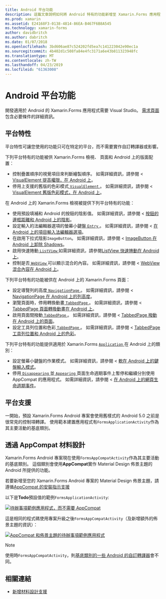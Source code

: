 ```yaml
---
title: Android 平台功能
description: 這篇文章說明如何將 Android 特有的功能新增至 Xamarin.Forms 應用程式。
ms.prod: xamarin
ms.assetid: E24168F3-0138-4814-86EA-B467F6B8A545
ms.technology: xamarin-forms
author: davidbritch
ms.author: dabritch
ms.date: 01/07/2018
ms.openlocfilehash: 3bd606ae87c524202fd5ea7c141223042e90ec1a
ms.sourcegitcommit: 4b402d1c508fa84e4fc3171a6e43b811323948fc
ms.translationtype: MT
ms.contentlocale: zh-TW
ms.lasthandoff: 04/23/2019
ms.locfileid: "61363008"
---
```

# <a name="android-platform-features"></a>Android 平台功能

開發適用於 Android 的 Xamarin.Forms 應用程式需要 Visual Studio。 [需求頁面](~/get-started/requirements.md)包含必要條件的詳細資訊。

## <a name="platform-specifics"></a>平台特性

平台特性可讓您使用的功能只可在特定的平台，而不需要實作自訂轉譯器或影響。

下列平台特有的功能被供 Xamarin.Forms 檢視、 頁面和 Android 上的版面配置：

- 控制疊置順序的視覺項目來判斷繪製順序。 如需詳細資訊，請參閱 < [VisualElement 提高權限，在 Android 上](visualelement-elevation.md)。
- 停用上支援的舊版的色彩模式[ `VisualElement` ](xref:Xamarin.Forms.VisualElement)。 如需詳細資訊，請參閱 < [VisualElement 舊版色彩模式，在 Android 上](legacy-color-mode.md)。

在 Android 上的 Xamarin.Forms 檢視被提供下列平台特有的功能：

- 使用預設填補和 Android 的按鈕的陰影值。 如需詳細資訊，請參閱 < [ 按鈕的邊框距離和 Android 上的陰影](button-padding-shadow.md)。
- 設定輸入的法編輯器選項的螢幕小鍵盤[ `Entry` ](xref:Xamarin.Forms.Entry)。 如需詳細資訊，請參閱 <<c0> [ 在 Android 上的項目輸入法編輯器選項](entry-ime-options.md)。
- 在啟用下拉式陰影`ImageButton`。 如需詳細資訊，請參閱 < [ImageButton 在 Android 上卸除 Shadows](imagebutton-drop-shadow.md)。
- 啟用快速捲動[ `ListView` ](xref:Xamarin.Forms.ListView)如需詳細資訊，請參閱[ListView 快速捲動在 Android 上](listview-fast-scrolling.md)。
- 控制是否[ `WebView` ](xref:Xamarin.Forms.WebView)可以顯示混合的內容。 如需詳細資訊，請參閱 < [WebView 混合內容在 Android 上](webview-mixed-content.md)。

下列平台特有的功能被供在 Android 上的 Xamarin.Forms 頁面：

- 設定導覽列的高度[ `NavigationPage` ](xref:Xamarin.Forms.NavigationPage)。 如需詳細資訊，請參閱 < [NavigationPage 在 Android 上的列高度](navigationpage-bar-height.md)。
- 瀏覽頁面時，停用轉換動畫[ `TabbedPage` ](xref:Xamarin.Forms.TabbedPage)。 如需詳細資訊，請參閱 < [TabbedPage 頁面轉換動畫在 Android 上](tabbedpage-transition-animations.md)。
- 啟用頁面間撥動[ `TabbedPage` ](xref:Xamarin.Forms.TabbedPage)。 如需詳細資訊，請參閱 < [TabbedPage 撥動在 Android 上的頁面](tabbedpage-page-swiping.md)。
- 設定工具列位置和色彩[ `TabbedPage` ](xref:Xamarin.Forms.TabbedPage)。 如需詳細資訊，請參閱 < [TabbedPage 工具列位置和 Android 上的色彩](tabbedpage-toolbar-placement-color.md)。

下列平台特有的功能提供適用於 Xamarin.Forms [ `Application` ](xref:Xamarin.Forms.Application)在 Android 上的類別：

- 設定螢幕小鍵盤的作業模式。 如需詳細資訊，請參閱 <<c0> [ 軟在 Android 上的鍵盤輸入模式](soft-keyboard-input-mode.md)。
- 停用[ `Disappearing` ](xref:Xamarin.Forms.Page.Appearing)並[ `Appearing` ](xref:Xamarin.Forms.Page.Appearing)頁面生命週期事件上暫停和繼續分別使用 AppCompat 的應用程式。 如需詳細資訊，請參閱 <<c0> [ 在 Android 上的網頁生命週期事件](page-lifecycle-events.md)。

## <a name="platform-support"></a>平台支援

一開始，預設 Xamarin.Forms Android 專案會使用舊樣式的 Android 5.0 之前是很常見的控制項轉譯。 使用範本建置應用程式有`FormsApplicationActivity`作為其主要活動的基底類別。

## <a name="material-design-via-appcompat"></a>透過 AppCompat 材料設計

Xamarin.Forms Android 專案現在使用`FormsAppCompatActivity`作為其主要活動的基底類別。 這個類別會使用**AppCompat**實作 Material Design 佈景主題的 Android 所提供的功能。

若要新增至您的 Xamarin.Forms Android 專案的 Material Design 佈景主題，請遵循[AppCompat 的安裝指示支援](appcompat-material-design.md)

以下是**Todo**預設值的範例`FormsApplicationActivity`:

[![](images/before-appcompat-sml.png "待辦事項範例應用程式，而不需要 AppCompat")](images/before-appcompat.png#lightbox "沒有 AppCompat 的待辦事項範例應用程式")

這是相同的程式碼使用專案升級之後`FormsAppCompatActivity`（及新增額外的佈景主題的資訊）：

[![](images/post-appcompat-sml.png "AppCompat 和佈景主題的待辦事項範例應用程式")](images/post-appcompat.png#lightbox "AppCompat 和佈景主題的待辦事項範例應用程式")

> [!NOTE]
> 使用時`FormsAppCompatActivity`，則[基底類別的一些 Android 的自訂轉譯器](~/xamarin-forms/app-fundamentals/custom-renderer/renderers.md)會不同。

## <a name="related-links"></a>相關連結

- [新增材料設計支援](appcompat-material-design.md)
